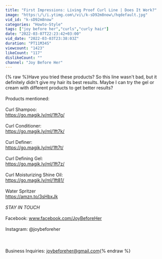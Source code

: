 ```yaml
---
title: "First Impressions: Living Proof Curl Line | Does It Work?"
image: "https:\/\/i.ytimg.com\/vi\/k-sD92m8now\/hqdefault.jpg"
vid_id: "k-sD92m8now"
categories: "Howto-Style"
tags: ["joy before her","curls","curly hair"]
date: "2022-03-07T22:23:42+03:00"
vid_date: "2022-03-03T23:38:03Z"
duration: "PT11M34S"
viewcount: "1423"
likeCount: "117"
dislikeCount: ""
channel: "Joy Before Her"
---
```

{% raw %}Have you tried these products? So this line wasn't bad, but it definitely didn't give my hair its best results. Maybe I can try the gel or cream with different products to get better results?<br /><br />Products mentioned:<br /><br />Curl Shampoo:<br /><a rel="nofollow" target="blank" href="https://go.magik.ly/ml/1ft7g/">https://go.magik.ly/ml/1ft7g/</a><br /><br />Curl Conditioner:<br /><a rel="nofollow" target="blank" href="https://go.magik.ly/ml/1ft7k/">https://go.magik.ly/ml/1ft7k/</a><br /><br />Curl Definer:<br /><a rel="nofollow" target="blank" href="https://go.magik.ly/ml/1ft7t/">https://go.magik.ly/ml/1ft7t/</a><br /><br />Curl Defining Gel:<br /><a rel="nofollow" target="blank" href="https://go.magik.ly/ml/1ft7z/">https://go.magik.ly/ml/1ft7z/</a><br /><br />Curl Moisturizing Shine Oil:<br /><a rel="nofollow" target="blank" href="https://go.magik.ly/ml/1ft81/">https://go.magik.ly/ml/1ft81/</a><br /><br />Water Spritzer<br /><a rel="nofollow" target="blank" href="https://amzn.to/3sHbxJk">https://amzn.to/3sHbxJk</a><br /><br />*STAY IN TOUCH*<br /><br />Facebook: www.facebook.com/JoyBeforeHer<br /><br />Instagram: @joybeforeher<br /><br /><br /><br />Business Inquiries: joybeforeher@gmail.com{% endraw %}
